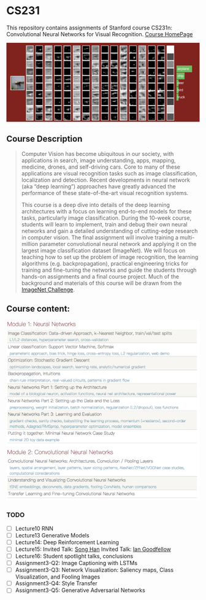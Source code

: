 # CS231
This repository contains assignments of Stanford course CS231n: Convolutional Neural Networks for Visual Recognition. [Course HomePage](http://cs231n.stanford.edu/) 

![homepage](readme_img/homepage.png)

## Course Description

> Computer Vision has become ubiquitous in our society, with applications in search, image understanding, apps, mapping, medicine, drones, and self-driving cars. Core to many of these applications are visual recognition tasks such as image classification, localization and detection. Recent developments in neural network (aka “deep learning”) approaches have greatly advanced the performance of these state-of-the-art visual recognition systems.
>
>  This course is a deep dive into details of the deep learning architectures with a focus on learning end-to-end models for these tasks, particularly image classification. During the 10-week course, students will learn to implement, train and debug their own neural networks and gain a detailed understanding of cutting-edge research in computer vision. The final assignment will involve training a multi-million parameter convolutional neural network and applying it on the largest image classification dataset (ImageNet). We will focus on teaching how to set up the problem of image recognition, the learning algorithms (e.g. backpropagation), practical engineering tricks for training and fine-tuning the networks and guide the students through hands-on assignments and a final course project. Much of the background and materials of this course will be drawn from the [ImageNet Challenge](http://image-net.org/challenges/LSVRC/2014/index).

## Course content:

![course_content](readme_img/course_content.png)

### TODO

- [ ] Lecture10 RNN
- [ ] Lecture13 Generative Models 
- [ ] Lecture14: Deep Reinforcement Learning  
- [ ] Lecture15: Invited Talk: [Song Han](https://stanford.edu/~songhan/) Invited Talk: [Ian Goodfellow](http://www.iangoodfellow.com/) 
- [ ] Lecture16: Student spotlight talks, conclusions
- [ ] Assignment3-Q2: Image Captioning with LSTMs 
- [ ] Assignment3-Q3: Network Visualization: Saliency maps, Class Visualization, and Fooling Images
- [ ] Assignment3-Q4: Style Transfer
- [ ] Assignment3-Q5: Generative Adversarial Networks 
